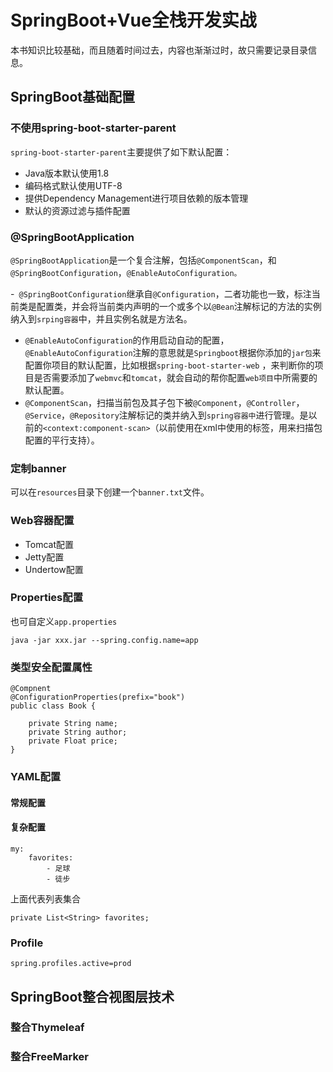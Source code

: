 # SpringBoot+Vue全栈开发实战

本书知识比较基础，而且随着时间过去，内容也渐渐过时，故只需要记录目录信息。

## SpringBoot基础配置

### 不使用spring-boot-starter-parent

`spring-boot-starter-parent`主要提供了如下默认配置：
- Java版本默认使用1.8
- 编码格式默认使用UTF-8
- 提供Dependency Management进行项目依赖的版本管理
- 默认的资源过滤与插件配置

### @SpringBootApplication

`@SpringBootApplication`是一个复合注解，包括`@ComponentScan`，和`@SpringBootConfiguration`，`@EnableAutoConfiguration。`

-` @SpringBootConfiguration`继承自`@Configuration`，二者功能也一致，标注当前类是配置类，并会将当前类内声明的一个或多个以`@Bean`注解标记的方法的实例纳入到`srping容器`中，并且实例名就是方法名。
- `@EnableAutoConfiguration`的作用启动自动的配置，`@EnableAutoConfiguration`注解的意思就是`Springboot`根据你添加的`jar包`来配置你项目的默认配置，比如根据`spring-boot-starter-web` ，来判断你的项目是否需要添加了`webmvc`和`tomcat`，就会自动的帮你配置`web项目`中所需要的默认配置。
- `@ComponentScan`，扫描当前包及其子包下被`@Component`，`@Controller`，`@Service`，`@Repository`注解标记的类并纳入到`spring容器中`进行管理。是以前的`<context:component-scan>`（以前使用在xml中使用的标签，用来扫描包配置的平行支持）。

### 定制banner

可以在`resources`目录下创建一个`banner.txt`文件。

### Web容器配置
- Tomcat配置
- Jetty配置
- Undertow配置

### Properties配置

也可自定义`app.properties`
```
java -jar xxx.jar --spring.config.name=app
```

### 类型安全配置属性
```
@Compnent
@ConfigurationProperties(prefix="book")
public class Book {

    private String name;
    private String author;
    private Float price;
}
```

### YAML配置
#### 常规配置
#### 复杂配置

```
my:
    favorites:
        - 足球
        - 徒步
```
上面代表列表集合
```
private List<String> favorites;
```
### Profile
```
spring.profiles.active=prod
```

## SpringBoot整合视图层技术

### 整合Thymeleaf 
### 整合FreeMarker